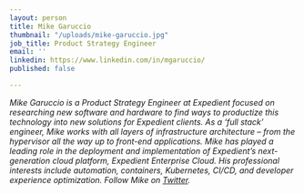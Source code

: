 ```yaml
---
layout: person
title: Mike Garuccio
thumbnail: "/uploads/mike-garuccio.jpg"
job_title: Product Strategy Engineer
email: ''
linkedin: https://www.linkedin.com/in/mgaruccio/
published: false

---
```

_Mike Garuccio is a Product Strategy Engineer at Expedient focused on researching new software and hardware to find ways to productize this technology into new solutions for Expedient clients. As a ‘full stack’ engineer, Mike works with all layers of infrastructure architecture – from the hypervisor all the way up to front-end applications. Mike has played a leading role in the deployment and implementation of Expedient’s next-generation cloud platform, Expedient Enterprise Cloud. His professional interests include automation, containers, Kubernetes, CI/CD, and developer experience optimization. Follow Mike on_ [_Twitter_](https://twitter.com/mgaruccio)_._